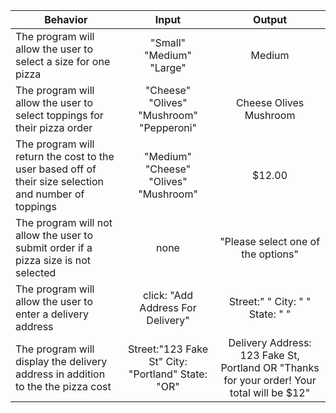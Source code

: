 | Behavior | Input | Output |
|----------|:-----:|:------:|
| The program will allow the user to select a size for one pizza | "Small" "Medium" "Large" | Medium |
| The program will allow the user to select toppings for their pizza order  | "Cheese" "Olives" "Mushroom" "Pepperoni" | Cheese Olives Mushroom |
| The program will return the cost to the user based off of their size selection and number of toppings | "Medium" "Cheese" "Olives" "Mushroom" | $12.00 |
| The program will not allow the user to submit order if a pizza size is not selected | none | "Please select one of the options" |
| The program will allow the user to enter a delivery address | click: "Add Address For Delivery" | Street:" " City: " " State: " " |
| The program will display the delivery address in addition to the the pizza cost | Street:"123 Fake St" City: "Portland" State: "OR" | Delivery Address: 123 Fake St, Portland OR "Thanks for your order! Your total will be $12" |
